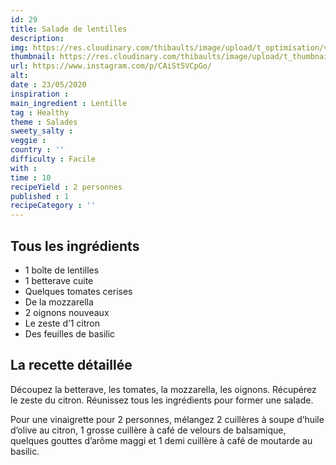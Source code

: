 ```yaml
---
id: 29
title: Salade de lentilles
description: 
img: https://res.cloudinary.com/thibaults/image/upload/t_optimisation/v1600460835/Recipes/20200523_salade_lentilles.jpg
thumbnail: https://res.cloudinary.com/thibaults/image/upload/t_thumbnail_josie/v1600460835/Recipes/20200523_salade_lentilles.jpg
url: https://www.instagram.com/p/CAiSt5VCpGo/
alt: 
date : 23/05/2020
inspiration :
main_ingredient : Lentille
tag : Healthy
theme : Salades
sweety_salty : 
veggie : 
country : ''
difficulty : Facile
with : 
time : 10
recipeYield : 2 personnes
published : 1
recipeCategory : ''
---
```


## Tous les ingrédients
- 1 boîte de lentilles
- 1 betterave cuite
- Quelques tomates cerises
- De la mozzarella
- 2 oignons nouveaux
- Le zeste d’1 citron
- Des feuilles de basilic

## La recette détaillée
Découpez la betterave, les tomates, la mozzarella, les oignons. Récupérez le zeste du citron. Réunissez tous les ingrédients pour former une salade.

Pour une vinaigrette pour 2 personnes, mélangez 2 cuillères à soupe d’huile d’olive au citron, 1 grosse cuillère à café de velours de balsamique, quelques gouttes d’arôme maggi et 1 demi cuillère à café de moutarde au basilic.
